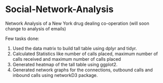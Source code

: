# Social-Network-Analysis
Network Analysis of a New York drug dealing co-operation (will soon change to analysis of emails)

Few tasks done:
1. Used the data matrix to build tall table using dplyr and tidyr.
2. Calculated Statistics like number of calls placed, maximum number of calls received and maximum number of calls placed
3. Generated heatmap of the tall table using ggplot2.
4. Generated network graphs for the connections, outbound calls and inbound calls using networkD3 package.

